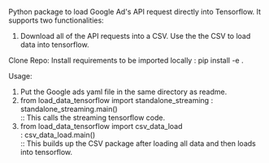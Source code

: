 Python package to load Google Ad's API request directly into Tensorflow. 
It supports two functionalities:
1. Download all of the API requests into a CSV. Use the the CSV to load data into tensorflow. 


Clone Repo:
Install requirements to be imported locally : pip install -e . 


Usage:
  1. Put the Google ads yaml file in the same directory as readme.
  2. from load_data_tensorflow import standalone_streaming 
		  : standalone_streaming.main()   
		 :: This calls the streaming tensorflow code.
  3. from load_data_tensorflow import csv_data_load  
		 : csv_data_load.main()  
		 :: This builds up the CSV package after loading all data and then loads into tensorflow. 
